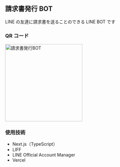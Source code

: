 ## 請求書発行 BOT

LINE の友達に請求書を送ることのできる LINE BOT です

### QR コード

<div>
    <img src="https://github.com/user-attachments/assets/61e35050-e1da-474e-95fe-f18d63cee20e" width="250px" alt="請求書発行BOT">
</div>

### 使用技術

- Next.js（TypeScript）
- LIFF
- LINE Official Account Manager
- Vercel
